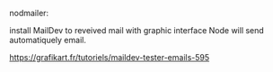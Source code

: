 nodmailer:

install MailDev to reveived mail with graphic interface
Node will send automatiquely email.


https://grafikart.fr/tutoriels/maildev-tester-emails-595